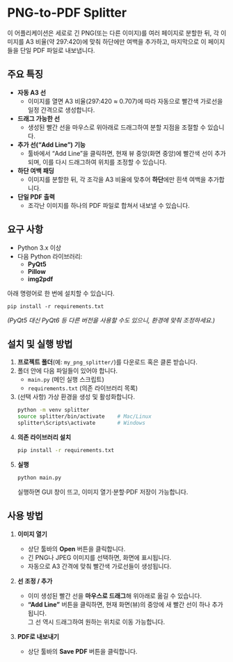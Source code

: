 
# PNG-to-PDF Splitter

이 어플리케이션은 세로로 긴 PNG(또는 다른 이미지)를 여러 페이지로 분할한 뒤, 각 이미지를 A3 비율(약 297:420)에 맞춰 하단에만 여백을 추가하고, 마지막으로 이 페이지들을 단일 PDF 파일로 내보냅니다.

## 주요 특징

- **자동 A3 선**  
  - 이미지를 열면 A3 비율(297:420 ≈ 0.707)에 따라 자동으로 빨간색 가로선을 일정 간격으로 생성합니다.
- **드래그 가능한 선**  
  - 생성된 빨간 선을 마우스로 위아래로 드래그하여 분할 지점을 조절할 수 있습니다.
- **추가 선(“Add Line”) 기능**  
  - 툴바에서 “Add Line”을 클릭하면, 현재 뷰 중앙(화면 중앙)에 빨간색 선이 추가되며, 이를 다시 드래그하여 위치를 조정할 수 있습니다.
- **하단 여백 패딩**  
  - 이미지를 분할한 뒤, 각 조각을 A3 비율에 맞추어 **하단**에만 흰색 여백을 추가합니다.
- **단일 PDF 출력**  
  - 조각난 이미지를 하나의 PDF 파일로 합쳐서 내보낼 수 있습니다.

## 요구 사항

- Python 3.x 이상
- 다음 Python 라이브러리:
  - **PyQt5**
  - **Pillow**
  - **img2pdf**

아래 명령어로 한 번에 설치할 수 있습니다.

```
pip install -r requirements.txt
```

*(PyQt5 대신 PyQt6 등 다른 버전을 사용할 수도 있으니, 환경에 맞춰 조정하세요.)*

## 설치 및 실행 방법

1. **프로젝트 폴더**(예: `my_png_splitter/`)를 다운로드 혹은 클론 받습니다.
2. 폴더 안에 다음 파일들이 있어야 합니다.
   - `main.py` (메인 실행 스크립트)
   - `requirements.txt` (의존 라이브러리 목록)
3. (선택 사항) 가상 환경을 생성 및 활성화합니다.
   ```bash
   python -m venv splitter
   source splitter/bin/activate    # Mac/Linux
   splitter\Scripts\activate       # Windows
   ```
4. **의존 라이브러리 설치**  
   ```bash
   pip install -r requirements.txt
   ```
5. **실행**  
   ```bash
   python main.py
   ```
   실행하면 GUI 창이 뜨고, 이미지 열기·분할·PDF 저장이 가능합니다.

## 사용 방법

1. **이미지 열기**  
   - 상단 툴바의 **Open** 버튼을 클릭합니다.  
   - 긴 PNG나 JPEG 이미지를 선택하면, 화면에 표시됩니다.  
   - 자동으로 A3 간격에 맞춰 빨간색 가로선들이 생성됩니다.

2. **선 조정 / 추가**  
   - 이미 생성된 빨간 선을 **마우스로 드래그**해 위아래로 옮길 수 있습니다.  
   - **“Add Line”** 버튼을 클릭하면, 현재 화면(뷰)의 중앙에 새 빨간 선이 하나 추가됩니다.  
     그 선 역시 드래그하여 원하는 위치로 이동 가능합니다.

3. **PDF로 내보내기**  
   - 상단 툴바의 **Save PDF** 버튼을 클릭합니다.  
